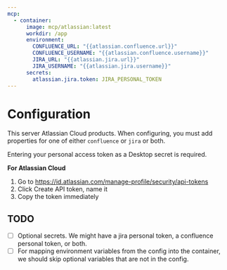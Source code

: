 ```yaml
---
mcp:
  - container:
      image: mcp/atlassian:latest
      workdir: /app
      environment:
        CONFLUENCE_URL: "{{atlassian.confluence.url}}"
        CONFLUENCE_USERNAME: "{{atlassian.confluence.username}}"
        JIRA_URL: "{{atlassian.jira.url}}"
        JIRA_USERNAME: "{{atlassian.jira.username}}"
      secrets:
        atlassian.jira.token: JIRA_PERSONAL_TOKEN
---
```


# Configuration

This server Atlassian Cloud products. When configuring, you must add properties for one of
either `confluence` or `jira` or both.

Entering your personal access token as a Desktop secret is required.  

**For Atlassian Cloud**

1. Go to https://id.atlassian.com/manage-profile/security/api-tokens
2. Click Create API token, name it
3. Copy the token immediately

## TODO

- [ ] Optional secrets.  We might have a jira personal token, a confluence personal token, or both.
- [ ] For mapping environment variables from the config into the container, we should skip 
      optional variables that are not in the config.
